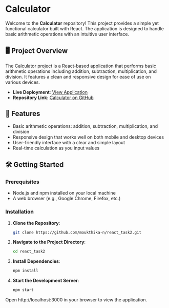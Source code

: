 # Calculator

Welcome to the **Calculator** repository! This project provides a simple yet functional calculator built with React. The application is designed to handle basic arithmetic operations with an intuitive user interface.

## 🖥️ Project Overview

The Calculator project is a React-based application that performs basic arithmetic operations including addition, subtraction, multiplication, and division. It features a clean and responsive design for ease of use on various devices.

- **Live Deployment**: [View Application](https://react-task2-gamma-one.vercel.app/)
- **Repository Link**: [Calculator on GitHub](https://github.com/moukthika-n/react_task2)

## 🌟 Features

- Basic arithmetic operations: addition, subtraction, multiplication, and division
- Responsive design that works well on both mobile and desktop devices
- User-friendly interface with a clear and simple layout
- Real-time calculation as you input values

## 🛠️ Getting Started

### Prerequisites

- Node.js and npm installed on your local machine
- A web browser (e.g., Google Chrome, Firefox, etc.)

### Installation

1. **Clone the Repository**:

   ```bash
   git clone https://github.com/moukthika-n/react_task2.git
   ```
2. **Navigate to the Project Directory**:
   
   ```bash
   cd react_task2
   ```
4. **Install Dependencies**:

   ```bash
   npm install
   ```
5. **Start the Development Server**:

   ```bash
   npm start
   ```
Open http://localhost:3000 in your browser to view the application.

